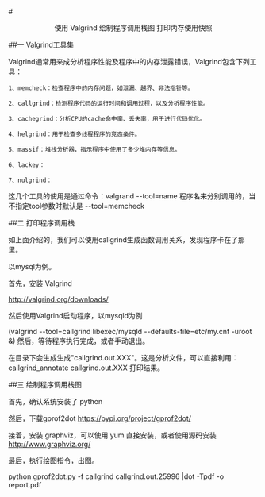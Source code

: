 #<center>使用 Valgrind 绘制程序调用栈图 打印内存使用快照</center>

##一 Valgrind工具集

Valgrind通常用来成分析程序性能及程序中的内存泄露错误，Valgrind包含下列工具：

    1、memcheck：检查程序中的内存问题，如泄漏、越界、非法指针等。

    2、callgrind：检测程序代码的运行时间和调用过程，以及分析程序性能。

    3、cachegrind：分析CPU的cache命中率、丢失率，用于进行代码优化。

    4、helgrind：用于检查多线程程序的竞态条件。

    5、massif：堆栈分析器，指示程序中使用了多少堆内存等信息。

    6、lackey：

    7、nulgrind：

这几个工具的使用是通过命令：valgrand --tool=name 程序名来分别调用的，当不指定tool参数时默认是 --tool=memcheck



##二 打印程序调用栈

如上面介绍的，我们可以使用callgrind生成函数调用关系，发现程序卡在了那里。

以mysql为例。

首先，安装 Valgrind

http://valgrind.org/downloads/

然后使用Valgrind启动程序，以mysqld为例

 (valgrind  --tool=callgrind  libexec/mysqld --defaults-file=etc/my.cnf   -uroot &)
然后，等待程序执行完成，或者手动退出。

在目录下会生成生成"callgrind.out.XXX"。这是分析文件，可以直接利用：callgrind_annotate callgrind.out.XXX 打印结果。



##三 绘制程序调用栈图

首先，确认系统安装了 python

然后，下载gprof2dot  https://pypi.org/project/gprof2dot/

接着，安装 graphviz，可以使用 yum 直接安装，或者使用源码安装 http://www.graphviz.org/

最后，执行绘图指令，出图。

python gprof2dot.py -f callgrind callgrind.out.25996 |dot -Tpdf -o report.pdf